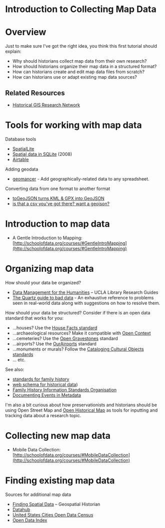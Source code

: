 # Introduction to Collecting Map Data

# Overview

Just to make sure I've got the right idea, you think this first tutorial should explain:

- Why should historians collect map data from their own research?
- How should historians organize their map data in a structured format?
- How can historians create and edit map data files from scratch?
- How can historians use or adapt existing map data sources?

## Related Resources

- [Historical GIS Research Network](http://www.hgis.org.uk/index.htm)

# Tools for working with map data

Database tools

- [SpatialLite](https://en.wikipedia.org/wiki/SpatiaLite)
- [Spatial data in SQLite](http://blog.perrygeo.net/2008/04/15/spatial-data-in-sqlite/) (2008)
- [Airtable](https://airtable.com/)

Adding geodata

- [geomancer](http://geomancer.io/) - Add geographically-related data to any spreadsheet.

Converting data from one format to another format

- [toGeoJSON turns KML & GPX into GeoJSON](http://mapbox.github.io/togeojson/)
- [is that a csv you've got there? want a geojson?](http://mapbox.github.io/csv2geojson/)

# Introduction to map data

- A Gentle Introduction to Mapping: [http://schoolofdata.org/courses/#GentleIntroMapping](http://schoolofdata.org/courses/#GentleIntroMapping)

# Organizing map data

How should your data be organized?

- [Data Management for the Humanities](http://guides.library.ucla.edu/data-management-humanities) – UCLA Library Research Guides
- [The Quartz guide to bad data](https://github.com/Quartz/bad-data-guide) - An exhaustive reference to problems seen in real-world data along with suggestions on how to resolve them.

How should your data be structured? Consider if there is an open data standard that works for you:

- ...houses? Use the [House Facts standard](http://www.codeforamerica.org/our-work/data-formats/housefacts/)
- ...archaeological resources? Make it compatible with [Open Context](http://opencontext.org/about/services#geojson-ld)
- ...cemeteries? Use the [Open Gravestones](https://github.com/OpenGravestones/OpenGravestones) standard
- ...airports? Use the [OurAirports](http://ourairports.com/data/) standard
- ...monuments or murals? Follow the [Cataloging Cultural Objects standards](http://cco.vrafoundation.org/)
- ... etc.

See also:

- [standards for family history](http://www.cyndislist.com/data-standards/)
- [web schema for historical data](http://historical-data.org/schemas.html)) 
- [Family History Information Standards Organisation](http://fhiso.org/)
- [Documenting Events in Metadata](http://www.cidoc-crm.org/docs/fin-paper.pdf)  

I'm also a bit curious about how preservationists and historians should be using Open Street Map and [Open Historical Map](http://www.openhistoricalmap.org/) as tools for inputting and tracking data about a research topic.

# Collecting new map data

- Mobile Data Collection: [http://schoolofdata.org/courses/#MobileDataCollection](http://schoolofdata.org/courses/#MobileDataCollection)

# Finding existing map data

Sources for additional map data

- [Finding Spatial Data](https://geospatialhistorian.wordpress.com/finding-data/) – Geospatial Historian
- [Datahub](https://datahub.io/)
- [United States Cities Open Data Census](http://us-city.census.okfn.org/)
- [Open Data Index](http://index.okfn.org/)
